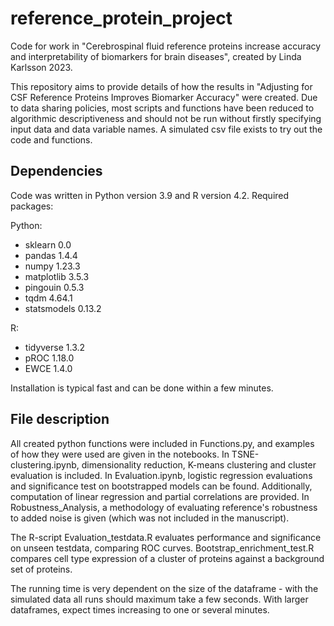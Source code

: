 # reference_protein_project
Code for work in "Cerebrospinal fluid reference proteins increase accuracy and interpretability of biomarkers for brain diseases", created by Linda Karlsson 2023.

This repository aims to provide details of how the results in "Adjusting for CSF Reference Proteins Improves Biomarker Accuracy" were created. Due to data sharing policies, most scripts and functions have been reduced to algorithmic descriptiveness and should not be run without firstly specifying input data and data variable names. A simulated csv file exists to try out the code and functions.

## Dependencies
Code was written in Python version 3.9 and R version 4.2. Required packages:

Python:
- sklearn 0.0
- pandas 1.4.4
- numpy 1.23.3
- matplotlib 3.5.3
- pingouin 0.5.3
- tqdm 4.64.1
- statsmodels 0.13.2

R:
- tidyverse 1.3.2
- pROC 1.18.0
- EWCE 1.4.0

Installation is typical fast and can be done within a few minutes.

## File description

All created python functions were included in Functions.py, and examples of how they were used are given in the notebooks. In TSNE-clustering.ipynb, dimensionality reduction, K-means clustering and cluster evaluation is included. In Evaluation.ipynb, logistic regression evaluations and significance test on bootstrapped models can be found. Additionally, computation of linear regression and partial correlations are provided. In Robustness_Analysis, 
a methodology of evaluating reference's robustness to added noise is given (which was not included in the manuscript). 

The R-script Evaluation_testdata.R evaluates performance and significance on unseen testdata, comparing ROC curves. Bootstrap_enrichment_test.R compares cell type expression of a cluster of proteins against a background set of proteins.

The running time is very dependent on the size of the dataframe - with the simulated data all runs should maximum take a few seconds. With larger dataframes, expect times increasing to one or several minutes.
